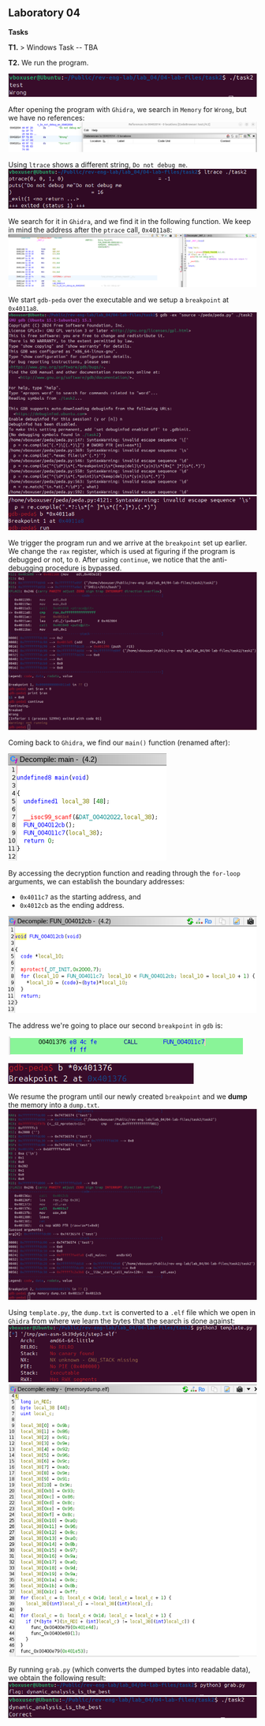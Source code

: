 ## Laboratory 04

**Tasks**

**T1.** > Windows Task -- TBA

**T2.** We run the program.

![1](ss/1.png)

After opening the program with `Ghidra`, we search in `Memory` for `Wrong`, but we have no references:
![2](ss/2.png)

Using `ltrace` shows a different string, `Do not debug me`. 
![3](ss/3.png)

We search for it in `Ghidra`, and we find it in the following function. We keep in mind the address after the `ptrace` call, `0x4011a8`:
![4](ss/4.png)

We start `gdb-peda` over the executable and we setup a `breakpoint` at `0x4011a8`.
![5](ss/5.png)
![6](ss/6.png)

We trigger the program run and we arrive at the `breakpoint` set up earlier. We change the `rax` register, which is used at figuring if the program is debugged or not, to `0`. After using `continue`, we notice that the anti-debugging procedure is bypassed.
![7](ss/7.png)

Coming back to `Ghidra`, we find our `main()` function (renamed after):

![8](ss/8.png) 

By accessing the decryption function and reading through the `for-loop` arguments, we can establish the boundary addresses: 
- `0x4011c7` as the starting address, and
- `0x4012cb` as the ending address.
  
![9](ss/9.png)

The address we're going to place our second `breakpoint` in `gdb` is:

![10](ss/10.png)

![11](ss/11.png)

We resume the program until our newly created `breakpoint` and we **dump** the memory into a `dump.txt`. 
![12](ss/12.png)

Using `template.py`, the `dump.txt` is converted to a `.elf` file which we open in `Ghidra` from where we learn the bytes that the search is done against:
![14](ss/14.png)
![13](ss/13.png)

By running `grab.py` (which converts the dumped bytes into readable data), we obtain the following result:
![15](ss/15.png)
![16](ss/16.png)

